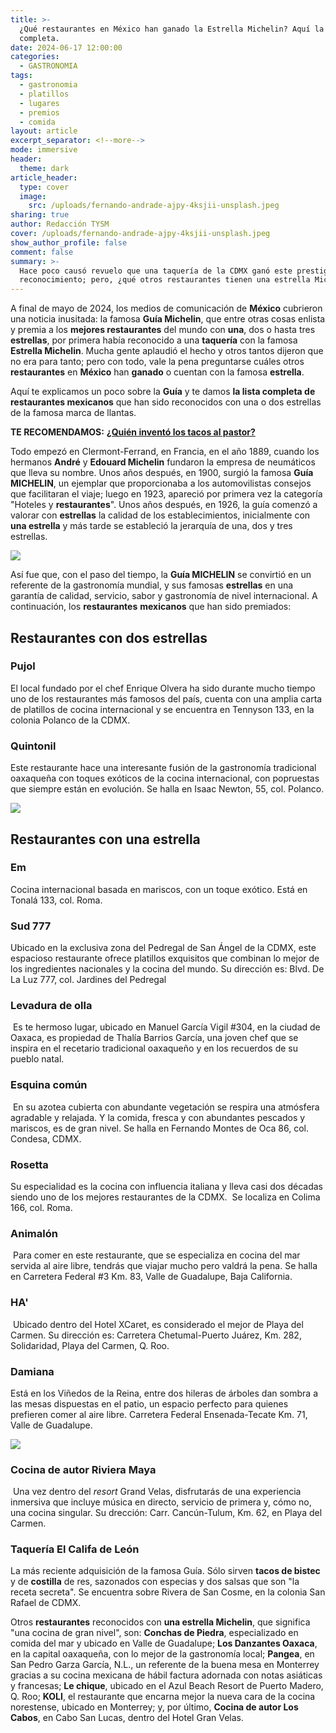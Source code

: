 ```yaml
---
title: >-
  ¿Qué restaurantes en México han ganado la Estrella Michelin? Aquí la lista
  completa.
date: 2024-06-17 12:00:00
categories:
  - GASTRONOMIA
tags:
  - gastronomia
  - platillos
  - lugares
  - premios
  - comida
layout: article
excerpt_separator: <!--more-->
mode: immersive
header:
  theme: dark
article_header:
  type: cover
  image:
    src: /uploads/fernando-andrade-ajpy-4ksjii-unsplash.jpeg
sharing: true
author: Redacción TYSM
cover: /uploads/fernando-andrade-ajpy-4ksjii-unsplash.jpeg
show_author_profile: false
comment: false
summary: >-
  Hace poco causó revuelo que una taquería de la CDMX ganó este prestigiado
  reconocimiento; pero, ¿qué otros restaurantes tienen una estrella Michelin?
---
```

A final de mayo de 2024, los medios de comunicación de **México** cubrieron una noticia inusitada: la famosa **Guía Michelin**, que entre otras cosas enlista y premia a los **mejores restaurantes** del mundo con **una**, dos o hasta tres **estrellas**, por primera había reconocido a una **taquería** con la famosa **Estrella Michelin**. Mucha gente aplaudió el hecho y otros tantos dijeron que no era para tanto; pero con todo, vale la pena preguntarse cuáles otros **restaurantes** en **México** han **ganado** o cuentan con la famosa **estrella**.

Aquí te explicamos un poco sobre la **Guía** y te damos **la lista completa de restaurantes mexicanos** que han sido reconocidos con una o dos estrellas de la famosa marca de llantas.

**TE RECOMENDAMOS:** [**¿Quién inventó los tacos al pastor?**](https://blog.tonoysumariachi.com/gastronomia/2023/09/27/qui%C3%A9n-invent%C3%B3-los-tacos-al-pastor.html)

Todo empezó en Clermont-Ferrand, en Francia, en el año 1889, cuando los hermanos **André** y **Edouard Michelin** fundaron la empresa de neumáticos que lleva su nombre. Unos años después, en 1900, surgió la famosa **Guía MICHELIN**, un ejemplar que proporcionaba a los automovilistas consejos que facilitaran el viaje; luego en 1923, apareció por primera vez la categoría "Hoteles y **restaurantes**". Unos años después, en 1926, la guía comenzó a valorar con **estrellas** la calidad de los establecimientos, inicialmente con **una estrella** y más tarde se estableció la jerarquía de una, dos y tres estrellas.

![](https://upload.wikimedia.org/wikipedia/commons/thumb/b/bf/Guide_michelin_1929_couverture_2.png/464px-Guide_michelin_1929_couverture_2.png)

Así fue que, con el paso del tiempo, la **Guía MICHELIN** se convirtió en un referente de la gastronomía mundial, y sus famosas **estrellas** en una garantía de calidad, servicio, sabor y gastronomía de nivel internacional. A continuación, los **restaurantes** **mexicanos** que han sido premiados:

## Restaurantes con dos estrellas

### **Pujol**

El local fundado por el chef Enrique Olvera ha sido durante mucho tiempo uno de los restaurantes más famosos del país, cuenta con una amplia carta de platillos de cocina internacional  y se encuentra en Tennyson 133, en la colonia Polanco de la CDMX.

### Quintonil

Este restaurante hace una interesante fusión de la gastronomía tradicional oaxaqueña con toques exóticos de la cocina internacional, con popruestas que siempre están en evolución. Se halla en Isaac Newton, 55, col. Polanco.

![](https://quintonil.com/wp-content/uploads/2021/12/Mole-aerate-591x350.jpg)

## Restaurantes con una estrella

### Em

Cocina internacional basada en mariscos, con un toque exótico. Está en Tonalá 133, col. Roma.

### Sud 777

Ubicado en la exclusiva zona del Pedregal de San Ángel de la CDMX, este espacioso restaurante ofrece platillos exquisitos que combinan lo mejor de los ingredientes nacionales y la cocina del mundo. Su dirección es: Blvd. De La Luz 777, col. Jardines del Pedregal

### Levadura de olla

&nbsp;Es te hermoso lugar, ubicado en Manuel García Vigil \#304, en la ciudad de Oaxaca, es propiedad de Thalía Barrios García, una joven chef que se inspira en el recetario tradicional oaxaqueño y en los recuerdos de su pueblo natal.

### Esquina común

&nbsp;En su azotea cubierta con abundante vegetación se respira una atmósfera agradable y relajada. Y la comida, fresca y con abundantes pescados y mariscos, es de gran nivel. Se halla en Fernando Montes de Oca 86, col. Condesa, CDMX.

### Rosetta

Su especialidad es la cocina con influencia italiana y lleva casi dos décadas siendo uno de los mejores restaurantes de la CDMX. &nbsp;Se localiza en Colima 166, col. Roma.

### Animalón

&nbsp;Para comer en este restaurante, que se especializa en cocina del mar servida al aire libre, tendrás que viajar mucho pero valdrá la pena. Se halla en Carretera Federal \#3 Km. 83, Valle de Guadalupe, Baja California.

### HA'

&nbsp;Ubicado dentro del Hotel XCaret, es considerado el mejor de Playa del Carmen. Su dirección es: Carretera Chetumal-Puerto Juárez, Km. 282, Solidaridad, Playa del Carmen, Q. Roo.

### Damiana

Está en los Viñedos de la Reina, entre dos hileras de árboles dan sombra a las mesas dispuestas en el patio, un espacio perfecto para quienes prefieren comer al aire libre.&nbsp;Carretera Federal Ensenada-Tecate Km. 71, Valle de Guadalupe.

![](https://resizer.otstatic.com/v2/photos/wide-xlarge/3/62464489.jpg)

### Cocina de autor Riviera Maya

&nbsp;Una vez dentro del *resort* Grand Velas, disfrutarás de una experiencia inmersiva que incluye música en directo, servicio de primera y, cómo no, una cocina singular. Su drección: Carr. Cancún-Tulum, Km. 62, en Playa del Carmen.

### Taquería El Califa de León

La más reciente adquisición de la famosa Guía. Sólo sirven **tacos de bistec** y de **costilla** de res, sazonados con especias y dos salsas que son "la receta secreta". Se encuentra sobre Rivera de San Cosme, en la colonia San Rafael de CDMX.

Otros **restaurantes** reconocidos con **una estrella Michelin**, que significa "una cocina de gran nivel", son: **Conchas de Piedra**, especializado en comida del mar y ubicado en Valle de Guadalupe; **Los Danzantes Oaxaca**, en la capital oaxaqueña, con lo mejor de la gastronomía local; **Pangea**, en San Pedro Garza García, N.L., un referente de la buena mesa en Monterrey gracias a su cocina mexicana de hábil factura adornada con notas asiáticas y francesas; **Le chique**, ubicado en el Azul Beach Resort de Puerto Madero, Q. Roo; **KOLI**, el restaurante que encarna mejor la nueva cara de la cocina norestense, ubicado en Monterrey; y, por último, **Cocina de autor Los Cabos**, en Cabo San Lucas, dentro del Hotel Gran Velas.&nbsp;